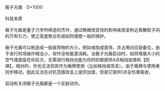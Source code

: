 <title>极子光盾</title>
<meta name="GENERATOR" content="WinCHM">
<meta http-equiv="Content-Type" content="text/html; charset=gb2312">
<br>极子光盾　D+1000
<br>
<br>科技本质
<br>
<br>极子光盾是量子力学所缔造的杰作，通过略微改变场的影响来改变附近离散粒子间的万有引力，使之高度聚合形成如同墙壁一般的保护。
<br>
<br>极子光盾可以制造成一般装饰物的大小，例如戒指或首饰，并占用对应装备位，由于进行的场操作相当小，视作没有能源消耗。当极子光盾启动时，如同塔盾大小的空气墙盘旋在你前方，无需进行格挡也能为你的防御提供4点格挡加值和【防弹】，相对的，你也无法将其作为盾牌使用（比如格挡或攻击）。由于盾牌与使用者同步移动，因此无法在对抗范围攻击上提供加值，但是它提供1点全伤害吸收。
<br>
<br>启动和关闭极子光盾都是一个反射动作。